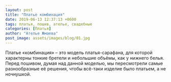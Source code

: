 ```yaml
---
layout: post
title: "Платье комбинация"
date: 2019-06-13 12:37:13 +0600
tags: платья, пошив, ателье, свадебные 
categories: [Платья]
author: "Ателье Жмаева"
post_image: assets/images/blog/01.jpg
---
```


<p>Платье «комбинация» – это модель платья-сарафана, для которой характерны тонкие бретели и небольшие объёмы, как у нижнего белья.
Перед пошивом, думая над данной моделью, мы пересмотрели самые разнообразные её решения, чтобы всё-таки изделие было платьем, а не ночнушкой.</p>
